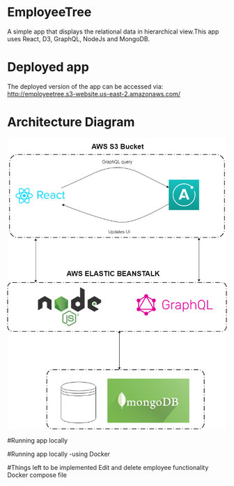 # EmployeeTree
A simple app that displays the relational data in hierarchical view.This app uses React, D3, GraphQL, NodeJs and MongoDB.

# Deployed app
The deployed version of the app can be accessed via: http://employeetree.s3-website.us-east-2.amazonaws.com/

# Architecture Diagram
![Alt text](/Architecture.png?raw=true "Architecture")

#Running app locally

#Running app locally -using Docker

#Things left to be implemented
Edit and delete employee functionality
Docker compose file
